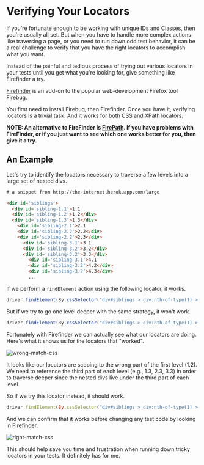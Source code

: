 # Verifying Your Locators

If you're fortunate enough to be working with unique IDs and Classes, then you're usually all set. But when you have to handle more complex actions like traversing a page, or you need to run down odd test behavior, it can be a real challenge to verify that you have the right locators to accomplish what you want.

Instead of the painful and tedious process of trying out various locators in your tests until you get what you're looking for, give something like Firefinder a try.

[Firefinder](https://addons.mozilla.org/en-US/firefox/addon/firefinder-for-firebug/) is an add-on to the popular web-development Firefox tool [Firebug](https://addons.mozilla.org/en-US/firefox/addon/firebug/).

You first need to install Firebug, then Firefinder. Once you have it, verifying locators is a trivial task. And it works for both CSS and XPath locators.

__NOTE: An alternative to FireFinder is [FirePath](https://addons.mozilla.org/en-US/firefox/addon/firepath/). If you have problems with FireFinder, or if you just want to see which one works better for you, then give it a try.__

## An Example

Let's try to identify the locators necessary to traverse a few levels into a large set of nested divs.

```html
# a snippet from http://the-internet.herokuapp.com/large

<div id='siblings'>
  <div id='sibling-1.1'>1.1
  <div id='sibling-1.2'>1.2</div>
  <div id='sibling-1.3'>1.3</div>
    <div id='sibling-2.1'>2.1
    <div id='sibling-2.2'>2.2</div>
    <div id='sibling-2.2'>2.3</div>
      <div id='sibling-3.1'>3.1
      <div id='sibling-3.2'>3.2</div>
      <div id='sibling-3.2'>3.3</div>
        <div id='sibling-3.1'>4.1
        <div id='sibling-3.2'>4.2</div>
        <div id='sibling-3.2'>4.3</div>
        ...
```

If we perform a `findElement` action using the following locator, it works.

```java
driver.findElement(By.cssSelector("div#siblings > div:nth-of-type(1) > div:nth-of-type(1)"));
```

But if we try to go one level deeper with the same strategy, it won't work.

```java
driver.findElement(By.cssSelector("div#siblings > div:nth-of-type(1) > div:nth-of-type(1) > div:nth-of-type(1)"));
```

Fortunately with Firefinder we can actually see what our locators are doing. Here's what it shows us for the locators that "worked".

![wrong-match-css](firefinder_wrong-match-css.png)

It looks like our locators are scoping to the wrong part of the first level (1.2). We need to reference the third part of each level (e.g., 1.3, 2.3, 3.3) in order to traverse deeper since the nested divs live under the third part of each level.

So if we try this locator instead, it should work.

```ruby
driver.findElement(By.cssSelector("div#siblings > div:nth-of-type(1) > div:nth-of-type(3) > div:nth-of-type(3)"));
```

And we can confirm that it works before changing any test code by looking in Firefinder.

![right-match-css](firefinder_right-match-css.png)

This should help save you time and frustration when running down tricky locators in your tests. It definitely has for me.
